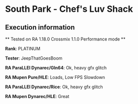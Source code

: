 # South Park - Chef's Luv Shack 

## Execution information

** Tested on RA 1.18.0 Crossmix 1.1.0 Performance mode **

**Rank**: PLATINUM

**Tester**: JeepThatGoesBoom


**RA ParaLLEl Dynarec/Gln64**: Ok, heavy gfx glitch

**RA Mupen Pure/HLE**: Loads, Low FPS Slowdown

**RA ParaLLEl Dynarec/Rice**: Ok, heavy gfx glitch

**RA Mupen Dynarec/HLE**: Great
